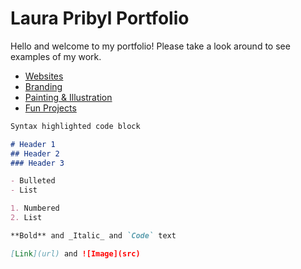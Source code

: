 # Laura Pribyl Portfolio

Hello and welcome to my portfolio! Please take a look around to see examples of my work.

- [Websites]()
- [Branding]()
- [Painting & Illustration]()
- [Fun Projects]()

```markdown
Syntax highlighted code block

# Header 1
## Header 2
### Header 3

- Bulleted
- List

1. Numbered
2. List

**Bold** and _Italic_ and `Code` text

[Link](url) and ![Image](src)
```

